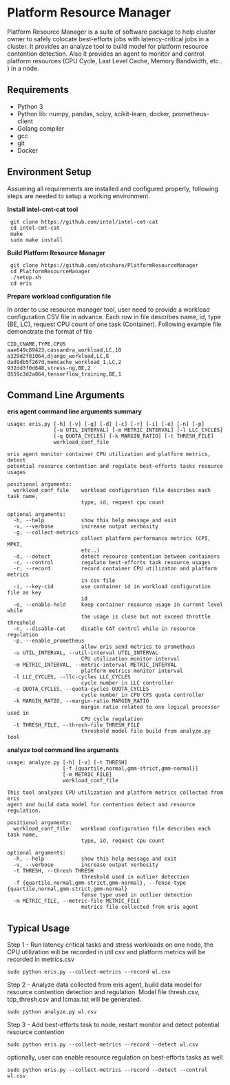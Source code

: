 # Platform Resource Manager

Platform Resource Manager is a suite of software package to help cluster owner to safely colocate best-efforts jobs with latency-critical jobs in a cluster. It provides an analyze tool to build model for platform resource contention detection. Also it provides an agent to monitor and control platform resources (CPU Cycle, Last Level Cache, Memory Bandwidth, etc.. ) in a node.    

## Requirements

 - Python 3
 - Python lib: numpy, pandas, scipy, scikit-learn, docker, prometheus-client
 - Golang compiler
 - gcc
 - git
 - Docker

## Environment Setup
Assuming all requirements are installed and configured properly, following steps are needed to setup a working environment.

**Install intel-cmt-cat tool**

     git clone https://github.com/intel/intel-cmt-cat
     cd intel-cmt-cat
     make
     sudo make install

**Build Platform Resource Manager**

     git clone https://github.com/otcshare/PlatformResourceManager
     cd PlatformResourceManager
     ./setup.sh
     cd eris

**Prepare workload configuration file**

In order to use resource manager tool, user need to provide a workload configuration CSV file in advance. Each row in file describes name, id, type (BE, LC), request CPU count of one task (Container).  Following example file demonstrate the format of file 

    CID,CNAME,TYPE,CPUS
    aae649c89423,cassandra_workload,LC,10
    a329d2f81064,django_workload,LC,8
    dad9db5f267d,memcache_workload_1,LC,2
    932dd3f0d648,stress-ng,BE,2
    8559c3d2a864,tensorflow_training,BE,1

 
## Command Line Arguments

**eris agent command line arguments summary**
 
    usage: eris.py [-h] [-v] [-g] [-d] [-c] [-r] [-i] [-e] [-n] [-p]
                   [-u UTIL_INTERVAL] [-m METRIC_INTERVAL] [-l LLC_CYCLES]
                   [-q QUOTA_CYCLES] [-k MARGIN_RATIO] [-t THRESH_FILE]
                   workload_conf_file
    
    eris agent monitor container CPU utilization and platform metrics, detect
    potential resource contention and regulate best-efforts tasks resource usages
    
    positional arguments:
      workload_conf_file    workload configuration file describes each task name,
                            type, id, request cpu count
    
    optional arguments:
      -h, --help            show this help message and exit
      -v, --verbose         increase output verbosity
      -g, --collect-metrics
                            collect platform performance metrics (CPI, MPKI,
                            etc..)
      -d, --detect          detect resource contention between containers
      -c, --control         regulate best-efforts task resource usages
      -r, --record          record container CPU utilizaton and platform metrics
                            in csv file
      -i, --key-cid         use container id in workload configuration file as key
                            id
      -e, --enable-hold     keep container resource usage in current level while
                            the usage is close but not exceed throttle threshold
      -n, --disable-cat     disable CAT control while in resource regulation
      -p, --enable_prometheus
                            allow eris send metrics to prometheus
      -u UTIL_INTERVAL, --util-interval UTIL_INTERVAL
                            CPU utilization monitor interval
      -m METRIC_INTERVAL, --metric-interval METRIC_INTERVAL
                            platform metrics monitor interval
      -l LLC_CYCLES, --llc-cycles LLC_CYCLES
                            cycle number in LLC controller
      -q QUOTA_CYCLES, --quota-cycles QUOTA_CYCLES
                            cycle number in CPU CFS quota controller
      -k MARGIN_RATIO, --margin-ratio MARGIN_RATIO
                            margin ratio related to one logical processor used in
                            CPU cycle regulation
      -t THRESH_FILE, --thresh-file THRESH_FILE
                            threshold model file build from analyze.py tool

**analyze tool command line arguments**

    usage: analyze.py [-h] [-v] [-t THRESH]
                      [-f {quartile,normal,gmm-strict,gmm-normal}]
                      [-m METRIC_FILE]
                      workload_conf_file
    
    This tool analyzes CPU utilization and platform metrics collected from eris
    agent and build data model for contention detect and resource regulation.
    
    positional arguments:
      workload_conf_file    workload configuration file describes each task name,
                            type, id, request cpu count
    
    optional arguments:
      -h, --help            show this help message and exit
      -v, --verbose         increase output verbosity
      -t THRESH, --thresh THRESH
                            threshold used in outlier detection
      -f {quartile,normal,gmm-strict,gmm-normal}, --fense-type {quartile,normal,gmm-strict,gmm-normal}
                            fense type used in outlier detection
      -m METRIC_FILE, --metric-file METRIC_FILE
                            metrics file collected from eris agent

## Typical Usage


Step 1 - Run latency critical tasks and stress workloads on one node, the CPU utilization will be recorded in util.csv and platform metrics will be recorded in metrics.csv

    sudo python eris.py --collect-metrics --record wl.csv

Step 2 - Analyze data collected from eris agent, build data model for resource contention detection and regulation. Model file thresh.csv, tdp_thresh.csv and lcmax.txt will be generated.

    sudo python analyze.py wl.csv

Step 3 - Add best-efforts task to node, restart monitor and detect potential resource contention

    sudo python eris.py --collect-metrics --record --detect wl.csv

optionally, user can enable resource regulation on best-efforts tasks as well

    sudo python eris.py --collect-metrics --record --detect --control wl.csv
